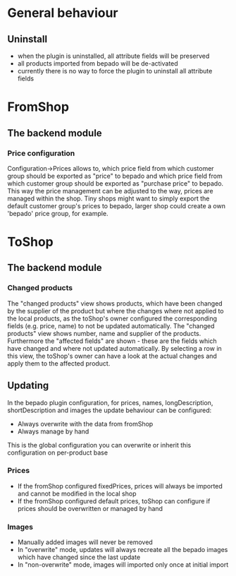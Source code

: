 # General behaviour

## Uninstall

 - when the plugin is uninstalled, all attribute fields will be preserved
 - all products imported from bepado will be de-activated
 - currently there is no way to force the plugin to uninstall all attribute fields



# FromShop
## The backend module
### Price configuration

Configuration->Prices allows to, which price field from which customer group should be exported as "price" to bepado and which price field from which customer group should be exported as "purchase price" to bepado.
This way the price management can be adjusted to the way, prices are managed within the shop.
Tiny shops might want to simply export the default customer group's prices to bepado, larger shop could create a own 'bepado' price group, for example.


# ToShop
## The backend module
### Changed products
The "changed products" view shows products, which have been changed by the supplier of the product but where the changes where not applied to the local products, as the toShop's owner configured the corresponding fields (e.g. price, name) to not be updated automatically.
The "changed products" view shows number, name and supplier of the products. Furthermore the "affected fields" are shown - these are the fields which have changed and where not updated automatically.
By selecting a row in this view, the toShop's owner can have a look at the actual changes and apply them to the affected product.

## Updating
 In the bepado plugin configuration, for prices, names, longDescription, shortDescription and images the update behaviour can be configured:

 - Always overwrite with the data from fromShop
 - Always manage by hand

This is the global configuration you can overwrite or inherit this configuration on per-product base

### Prices

- If the fromShop configured fixedPrices, prices will always be imported and cannot be modified in the local shop
- If the fromShop configured default prices, toShop can configure if prices should be overwritten or managed by hand

### Images 

- Manually added images will never be removed
- In "overwrite" mode, updates will always recreate all the bepado images which have changed since the last update
- In "non-overwrite" mode, images will imported only once at initial import


